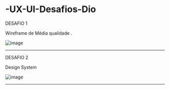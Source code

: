 # -UX-UI-Desafios-Dio

DESAFIO 1

Wireframe de Média qualidade .

![image](https://user-images.githubusercontent.com/105006001/210259293-1d4d4d4c-2a4e-45c1-815e-43030e32b655.png)


---------------
DESAFIO 2

Design System

![image](https://user-images.githubusercontent.com/105006001/210283024-777ba4d0-6da4-4729-a498-4aabeee74fd8.png)


----------------
